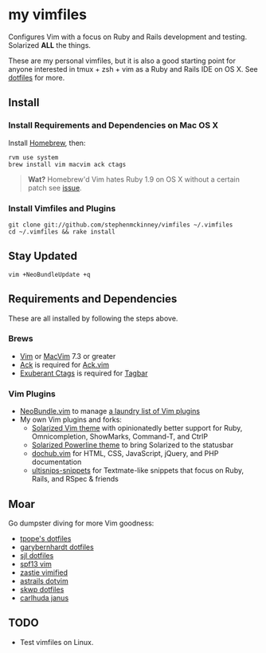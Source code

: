 # my vimfiles

Configures Vim with a focus on Ruby and Rails development
and testing. Solarized **ALL** the things.

These are my personal vimfiles, but it is also a good starting point for
anyone interested in tmux + zsh + vim as a Ruby and Rails IDE on OS X. See
[dotfiles](https://github.com/stephenmckinney/dotfiles) for more.

## Install

### Install Requirements and Dependencies on Mac OS X

Install [Homebrew](http://mxcl.github.com/homebrew/), then:

    rvm use system
    brew install vim macvim ack ctags

> **Wat?** Homebrew'd Vim hates Ruby 1.9 on OS X without a certain patch
> see [issue](https://github.com/mxcl/homebrew/issues/15902).

### Install Vimfiles and Plugins

    git clone git://github.com/stephenmckinney/vimfiles ~/.vimfiles
    cd ~/.vimfiles && rake install

## Stay Updated

    vim +NeoBundleUpdate +q

## Requirements and Dependencies

These are all installed by following the steps above.

### Brews

* [Vim](http://www.vim.org/) or [MacVim](https://github.com/b4winckler/macvim) 7.3 or greater
* [Ack](http://betterthangrep.com/) is required for [Ack.vim](https://github.com/mileszs/ack.vim)
* [Exuberant Ctags](http://ctags.sourceforge.net/) is required for [Tagbar](http://majutsushi.github.com/tagbar/)

### Vim Plugins

* [NeoBundle.vim](https://github.com/Shougo/neobundle.vim) to manage [a laundry list of Vim plugins](https://github.com/stephenmckinney/vimfiles/blob/master/vim/plugin.vim)
* My own Vim plugins and forks:
    * [Solarized Vim theme](https://github.com/stephenmckinney/vim-colors-solarized) with opinionatedly better support for Ruby, Omnicompletion, ShowMarks, Command-T, and CtrlP
    * [Solarized Powerline theme](https://github.com/stephenmckinney/vim-solarized-powerline) to bring Solarized to the statusbar
    * [dochub.vim](https://github.com/stephenmckinney/vim-dochub) for HTML, CSS, JavaScript, jQuery, and PHP documentation 
    * [ultisnips-snippets](https://github.com/stephenmckinney/ultisnips-snippets) for Textmate-like snippets that focus on Ruby, Rails, and RSpec & friends

## Moar

Go dumpster diving for more Vim goodness:

* [tpope's dotfiles](https://github.com/tpope/tpope)
* [garybernhardt dotfiles](https://github.com/garybernhardt/dotfiles)
* [sjl dotfiles](https://github.com/sjl/dotfiles)
* [spf13 vim](https://github.com/spf13/spf13-vim)
* [zastie vimified](https://github.com/zaiste/vimified)
* [astrails dotvim](https://github.com/astrails/dotvim)
* [skwp dotfiles](https://github.com/skwp/dotfiles)
* [carlhuda janus](https://github.com/carlhuda/janus)

## TODO

* Test vimfiles on Linux.
